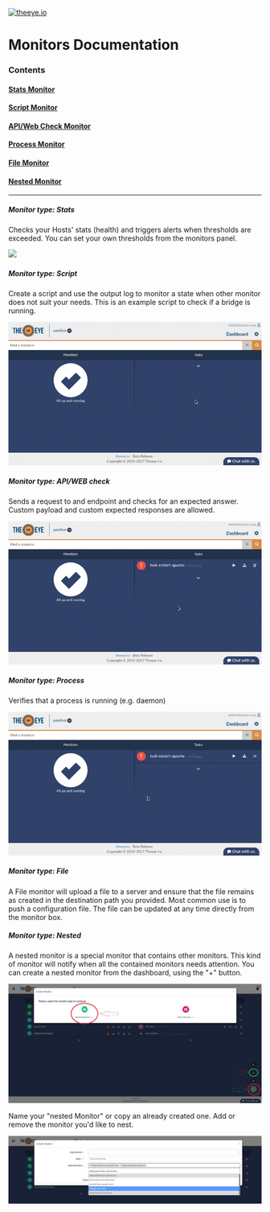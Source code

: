 [![theeye.io](https://theeye.io/img/logo2.png)](https://theeye.io)

# Monitors Documentation
### Contents
#### [Stats Monitor](#monitor-type-stats)
#### [Script Monitor](#monitor-type-script)
#### [API/Web Check Monitor](#monitor-type-api-webcheck)
#### [Process Monitor](#monitor-type-process)
#### [File Monitor](#monitor-type-file)
#### [Nested Monitor](#monitor-type-nested)
------------------------------

##### Monitor type: Stats

Checks your Hosts' stats (health) and triggers alerts when thresholds are exceeded.
You can set your own thresholds from the monitors panel.

![](https://github.com/patobas/docs/blob/master/monitor_stats.gif)

##### Monitor type: Script

Create a script and use the output log to monitor a state when other monitor does not suit your needs.
This is an example script to check if a bridge is running.

![](https://github.com/patobas/docs/blob/master/monitor_script.gif)


##### Monitor type: API/WEB check

Sends a request to and endpoint and checks for an expected answer.
Custom payload and custom expected responses are allowed.

![](https://github.com/patobas/docs/blob/master/web_api.gif)


##### Monitor type: Process

Verifies that a process is running (e.g. daemon)

![](https://github.com/patobas/docs/blob/master/monitor_process.gif)

##### Monitor type: File

A File monitor will upload a file to a server and ensure that the file remains as created in the destination path you provided.
Most common use is to push a configuration file. The file can be updated at any time directly from the monitor box.

##### Monitor type: Nested
A nested monitor is a special monitor that contains other monitors. This kind of monitor will notify when all the contained monitors needs attention.
You can create a nested monitor from the dashboard, using the "+" button.

![](/images/NestedMonitors.jpg)

Name your "nested Monitor" or copy an already created one. Add or remove the monitor you'd like to nest.

![](/images/NestedMonitorsSetup.jpg)
